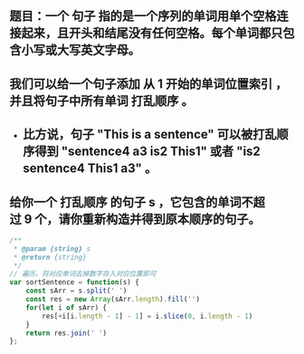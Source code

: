 ## 题目：一个 句子 指的是一个序列的单词用单个空格连接起来，且开头和结尾没有任何空格。每个单词都只包含小写或大写英文字母。

## 我们可以给一个句子添加 从 1 开始的单词位置索引 ，并且将句子中所有单词 打乱顺序 。

- ## 比方说，句子 "This is a sentence" 可以被打乱顺序得到 "sentence4 a3 is2 This1" 或者 "is2 sentence4 This1 a3" 。
## 给你一个 打乱顺序 的句子 s ，它包含的单词不超过 9 个，请你重新构造并得到原本顺序的句子。

```js
/**
 * @param {string} s
 * @return {string}
 */
// 遍历，将对应单词去掉数字存入对应位置即可
var sortSentence = function(s) {
    const sArr = s.split(' ')
    const res = new Array(sArr.length).fill('')
    for(let i of sArr) {
        res[+i[i.length - 1] - 1] = i.slice(0, i.length - 1)
    }
    return res.join(' ')
};
```